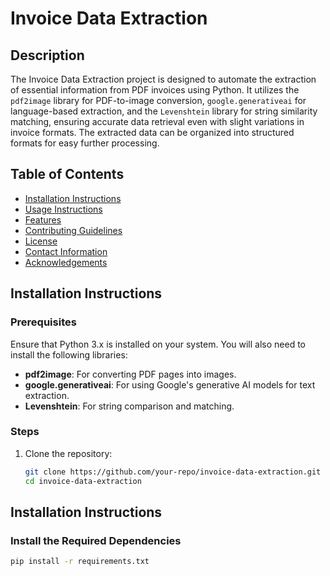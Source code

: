 # Invoice Data Extraction

## Description
The Invoice Data Extraction project is designed to automate the extraction of essential information from PDF invoices using Python. It utilizes the `pdf2image` library for PDF-to-image conversion, `google.generativeai` for language-based extraction, and the `Levenshtein` library for string similarity matching, ensuring accurate data retrieval even with slight variations in invoice formats. The extracted data can be organized into structured formats for easy further processing.

## Table of Contents
- [Installation Instructions](#installation-instructions)
- [Usage Instructions](#usage-instructions)
- [Features](#features)
- [Contributing Guidelines](#contributing-guidelines)
- [License](#license)
- [Contact Information](#contact-information)
- [Acknowledgements](#acknowledgements)

## Installation Instructions

### Prerequisites
Ensure that Python 3.x is installed on your system. You will also need to install the following libraries:

- **pdf2image**: For converting PDF pages into images.
- **google.generativeai**: For using Google's generative AI models for text extraction.
- **Levenshtein**: For string comparison and matching.

### Steps
1. Clone the repository:

   ```bash
   git clone https://github.com/your-repo/invoice-data-extraction.git
   cd invoice-data-extraction
## Installation Instructions

### Install the Required Dependencies
```bash
pip install -r requirements.txt
